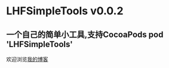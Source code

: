 LHFSimpleTools v0.0.2
===========
一个自己的简单小工具,支持CocoaPods pod 'LHFSimpleTools'
----------------
欢迎浏览[我的博客](http://www.cnblogs.com/-superman-/ "悬停显示") 
